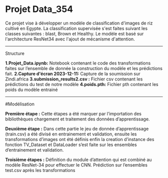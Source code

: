 # Projet Data_354

Ce projet vise à développer un modèle de classification d'images de riz cultivé en Egypte. La classification supervisée s'est faites suivant les classes suivantes : blast, Brown et Healthy. Le modèle est basé sur l'architecture ResNet34 avec l'ajout de mécanisme d'attention.
***
Structure
 
**1.Projet_Data.ipynb:** Notebook contenant le code des transformations faites sur l’ensemble de donnée la construction du modèle et les prédictions fait.
**2.Capture d'écran 2023-12-11:** Capture de la soumission sur Zindi.africa 
**3.submission_results2.csv :** Fichier csv contenant les prédictions du test de notre modèle 
**4.poids.pth:** Fichier pth contenant les poids du modèle entrainé
***
#Modélisation

**Première étape :** Cette étapes a été marquer par l’importation des bibliothèques chargement et traitement des données d’apprentissage.

**Deuxième étape :** Dans cette partie le jeu de donnée d’apprentissage (train.csv)  a été divisé en entrainement et validation, ensuite les transformations d’images ont été définis enfin la creation d’instance des fonction TV_Dataset et DataLoader s’est faite sur les ensembles d’entrainement et validation.

**Troisième étapes :** Définition du module d’attention qui est combiné au modèle ResNet-34 pour effectuer le CNN. Prédiction sur l’ensembles test.csv après les transformations

